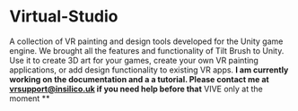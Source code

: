 # Virtual-Studio
A collection of VR painting and design tools developed for the Unity game engine. We brought all the features and functionality of Tilt Brush to Unity. Use it to create 3D art for your games, create your own VR painting applications, or add design functionality to existing VR apps.
**I am currently working on the documentation and a a tutorial. Please contact me at vrsupport@insilico.uk if you need help before that**  VIVE only at the moment **   

